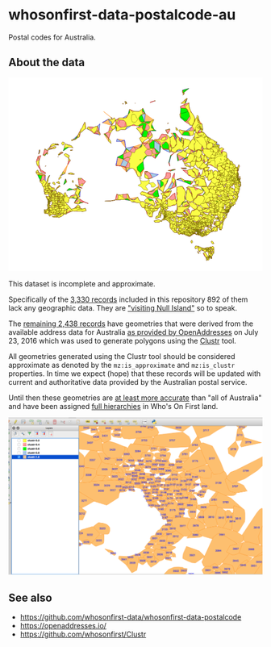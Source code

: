 # whosonfirst-data-postalcode-au

Postal codes for Australia.

## About the data

![clustr](images/au-oa-clustr.png)

This dataset is incomplete and approximate.

Specifically of the [3,330 records](data) included in this repository 892 of them lack any geographic data. They are ["visiting Null Island"](https://whosonfirst.mapzen.com/spelunker/nullisland/?iso=au) so to speak.

The [remaining 2,438 records](https://whosonfirst.mapzen.com/spelunker/placetypes/postalcode/?iso=au&exclude=nullisland) have geometries that were derived from the available address data for Australia [as provided by OpenAddresses](http://s3.amazonaws.com/data.openaddresses.io/runs/98975/au/countrywide.zip) on July 23, 2016 which was used to generate polygons using the [Clustr](https://github.com/whosonfirst/Clustr) tool.

All geometries generated using the Clustr tool should be considered approximate as denoted by the `mz:is_approximate` and `mz:is_clustr` properties. In time we expect (hope) that these records will be updated with current and authoritative data provided by the Australian postal service.

Until then these geometries are [at least more accurate](https://whosonfirst.mapzen.com/spelunker/id/504778857/) than "all of Australia" and have been assigned [full hierarchies](https://whosonfirst.mapzen.com/spelunker/id/85681497/descendants/?exclude=nullisland&placetype=postalcode) in Who's On First land.

![clustr](images/au-oa-clustr-detail.png)

## See also

* https://github.com/whosonfirst-data/whosonfirst-data-postalcode
* https://openaddresses.io/
* https://github.com/whosonfirst/Clustr
